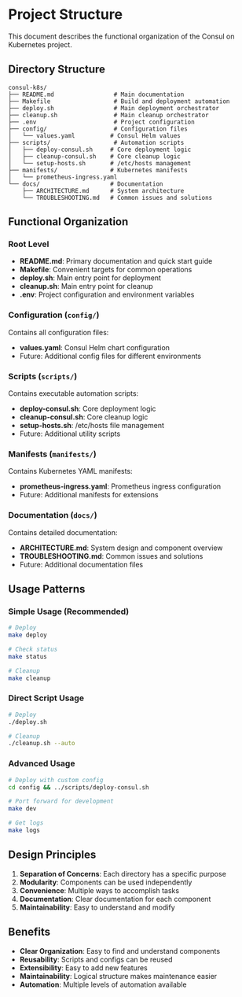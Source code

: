 # Project Structure

This document describes the functional organization of the Consul on Kubernetes project.

## Directory Structure

```
consul-k8s/
├── README.md                 # Main documentation
├── Makefile                  # Build and deployment automation
├── deploy.sh                 # Main deployment orchestrator
├── cleanup.sh                # Main cleanup orchestrator
├── .env                      # Project configuration
├── config/                   # Configuration files
│   └── values.yaml          # Consul Helm values
├── scripts/                  # Automation scripts
│   ├── deploy-consul.sh     # Core deployment logic
│   ├── cleanup-consul.sh    # Core cleanup logic
│   └── setup-hosts.sh       # /etc/hosts management
├── manifests/               # Kubernetes manifests
│   └── prometheus-ingress.yaml
└── docs/                    # Documentation
    ├── ARCHITECTURE.md      # System architecture
    └── TROUBLESHOOTING.md   # Common issues and solutions
```

## Functional Organization

### Root Level

- **README.md**: Primary documentation and quick start guide
- **Makefile**: Convenient targets for common operations
- **deploy.sh**: Main entry point for deployment
- **cleanup.sh**: Main entry point for cleanup
- **.env**: Project configuration and environment variables

### Configuration (`config/`)

Contains all configuration files:

- **values.yaml**: Consul Helm chart configuration
- Future: Additional config files for different environments

### Scripts (`scripts/`)

Contains executable automation scripts:

- **deploy-consul.sh**: Core deployment logic
- **cleanup-consul.sh**: Core cleanup logic
- **setup-hosts.sh**: /etc/hosts file management
- Future: Additional utility scripts

### Manifests (`manifests/`)

Contains Kubernetes YAML manifests:

- **prometheus-ingress.yaml**: Prometheus ingress configuration
- Future: Additional manifests for extensions

### Documentation (`docs/`)

Contains detailed documentation:

- **ARCHITECTURE.md**: System design and component overview
- **TROUBLESHOOTING.md**: Common issues and solutions
- Future: Additional documentation files

## Usage Patterns

### Simple Usage (Recommended)

```bash
# Deploy
make deploy

# Check status
make status

# Cleanup
make cleanup
```

### Direct Script Usage

```bash
# Deploy
./deploy.sh

# Cleanup
./cleanup.sh --auto
```

### Advanced Usage

```bash
# Deploy with custom config
cd config && ../scripts/deploy-consul.sh

# Port forward for development
make dev

# Get logs
make logs
```

## Design Principles

1. **Separation of Concerns**: Each directory has a specific purpose
2. **Modularity**: Components can be used independently
3. **Convenience**: Multiple ways to accomplish tasks
4. **Documentation**: Clear documentation for each component
5. **Maintainability**: Easy to understand and modify

## Benefits

- **Clear Organization**: Easy to find and understand components
- **Reusability**: Scripts and configs can be reused
- **Extensibility**: Easy to add new features
- **Maintainability**: Logical structure makes maintenance easier
- **Automation**: Multiple levels of automation available
